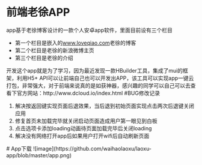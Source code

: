 # 前端老徐APP
app基于老徐博客设计的一款个人安卓app软件，里面目前设有三个栏目
<ul>
	<li>第一个栏目是嵌入的<a href="www.loveqiao.com" target="_blank">www.loveqiao.com</a>老徐的博客</li>
	<li>第二个栏目是老徐的新浪微博主页</li>
  <li>第三个栏目是老徐的介绍</li>
</ul>
开发这个app就是为了学习，因为最近发现一款HBuilder工具，集成了mui的框架，利用H5+ API可以让前端自己也可以开发出APP，该工具可以实现app一键云打包，非常强大，对于前端来说真的是如获神器，感兴趣的同学可以自己可以去查看下官方网站：http://www.dcloud.io/index.html
#BUG修改记录
<ol>
<li>解决按返回键实现页面后退效果，当后退到初始页面实现点击两次后退键关闭应用</li>
<li>修复首页未加载完毕就关闭启动页面造成用户第一眼见到白板</li>
<li>点击选项卡添加loading动画待页面加载完毕后关闭loading</li>
<li>解决没有网络打开app后如果用户打开wifi后自动刷新页面</li>
</ol>
# App下载
![image](https://github.com/waihaolaoxu/laoxu-app/blob/master/app.png) 

